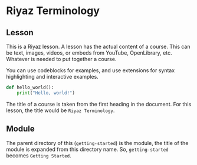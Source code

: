 # Riyaz Terminology

## Lesson

This is a Riyaz lesson. A lesson has the actual content of a course.
This can be text, images, videos, or embeds from YouTube, OpenLibrary,
etc. Whatever is needed to put together a course.

You can use codeblocks for examples, and use extensions for syntax
highlighting and interactive examples.

```python
def hello_world():
    print("Hello, world!")
```

The title of a course is taken from the first heading in the document.
For this lesson, the title would be `Riyaz Terminology`.

## Module

The parent directory of this (`getting-started`) is the module, the
title of the module is expanded from this directory name.
So, `getting-started` becomes `Getting Started`.
